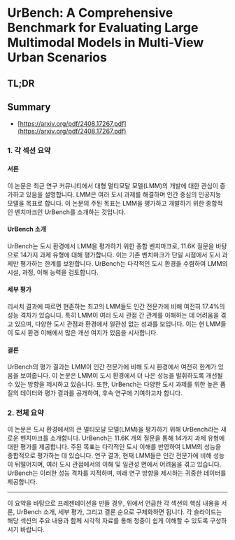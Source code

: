 # UrBench: A Comprehensive Benchmark for Evaluating Large Multimodal Models in Multi-View Urban Scenarios
## TL;DR
## Summary
- [https://arxiv.org/pdf/2408.17267.pdf](https://arxiv.org/pdf/2408.17267.pdf)

### 1. 각 섹션 요약

#### 서론
이 논문은 최근 연구 커뮤니티에서 대형 멀티모달 모델(LMM)의 개발에 대한 관심이 증가하고 있음을 설명합니다. LMM은 여러 도시 과제를 해결하며 인간 중심의 인공지능 모델을 목표로 합니다. 이 논문의 주된 목표는 LMM을 평가하고 개발하기 위한 종합적인 벤치마크인 UrBench를 소개하는 것입니다.

#### UrBench 소개
UrBench는 도시 환경에서 LMM을 평가하기 위한 종합 벤치마크로, 11.6K 질문을 바탕으로 14가지 과제 유형에 대해 평가합니다. 이는 기존 벤치마크가 단일 시점에서 도시 과제만 평가하는 한계를 보완합니다. UrBench는 다각적인 도시 환경을 수렴하여 LMM의 시설, 과정, 이해 능력을 검토합니다.

#### 세부 평가
리서치 결과에 따르면 현존하는 최고의 LMM들도 인간 전문가에 비해 여전히 17.4%의 성능 격차가 있습니다. 특히 LMM이 여러 도시 관점 간 관계를 이해하는 데 어려움을 겪고 있으며, 다양한 도시 관점과 환경에서 일관성 없는 성과를 보입니다. 이는 현 LMM들이 도시 환경 이해에서 많은 개선 여지가 있음을 시사합니다.

#### 결론
UrBench의 평가 결과는 LMM이 인간 전문가에 비해 도시 환경에서 여전히 한계가 있음을 보여줍니다. 이 논문은 LMM이 도시 환경에서 더 나은 성능을 발휘하도록 개선될 수 있는 방향을 제시하고 있습니다. 또한, UrBench는 다양한 도시 과제를 위한 높은 품질의 데이터와 평가 결과를 공개하여, 후속 연구에 기여하고자 합니다.

### 2. 전체 요약
이 논문은 도시 환경에서의 큰 멀티모달 모델(LMM)을 평가하기 위해 UrBench라는 새로운 벤치마크를 소개합니다. UrBench는 11.6K 개의 질문을 통해 14가지 과제 유형에 대한 평가를 제공합니다. 주된 목표는 다각적인 도시 이해를 반영하여 LMM의 성능을 종합적으로 평가하는 데 있습니다. 연구 결과, 현재 LMM들은 인간 전문가에 비해 성능이 뒤떨어지며, 여러 도시 관점에서의 이해 및 일관성 면에서 어려움을 겪고 있습니다. UrBench는 이러한 성능 격차를 지적하며, 미래 연구 방향을 제시하는 귀중한 데이터를 제공합니다.

---

이 요약을 바탕으로 프레젠테이션을 만들 경우, 위에서 언급한 각 섹션의 핵심 내용을 서론, UrBench 소개, 세부 평가, 그리고 결론 순으로 구체화하면 됩니다. 각 슬라이드는 해당 섹션의 주요 내용과 함께 시각적 자료를 통해 청중이 쉽게 이해할 수 있도록 구성하시기 바랍니다.